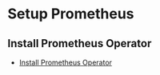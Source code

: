 # Setup Prometheus

## Install Prometheus Operator
- [Install Prometheus Operator](./script/01-prometheus-helm-install.sh)